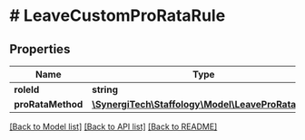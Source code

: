 # # LeaveCustomProRataRule

## Properties

Name | Type | Description | Notes
------------ | ------------- | ------------- | -------------
**roleId** | **string** |  | [optional]
**proRataMethod** | [**\SynergiTech\Staffology\Model\LeaveProRataRule**](LeaveProRataRule.md) |  | [optional]

[[Back to Model list]](../../README.md#models) [[Back to API list]](../../README.md#endpoints) [[Back to README]](../../README.md)
